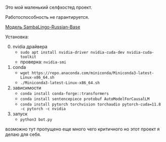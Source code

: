 Это мой маленький селфхостед проект. 

Работоспособность не гарантируется.

[Модель SambaLingo-Russian-Base](https://huggingface.co/sambanovasystems/SambaLingo-Russian-Base)

Установка:

0. nvidia драйвера
    - ```sudo apt install nvidia-driver nvidia-cuda-dev nvidia-cuda-toolkit```
    - проверка: `nvidia-smi`
1. conda
    - ```wget https://repo.anaconda.com/miniconda/Miniconda3-latest-Linux-x86_64.sh```
    - ```./Miniconda3-latest-Linux-x86_64.sh```
2. зависимости
    - ```conda install conda-forge::transformers```
    - ```conda install sentencepiece protobuf AutoModelForCausalLM```
    - ```conda install pytorch torchvision torchaudio pytorch-cuda=11.8 -c pytorch -c nvidia```
3. запуск
    - ```python3 bot.py```

возможно тут пропущено еще много чего критичного но этот проект я делаю для себя.